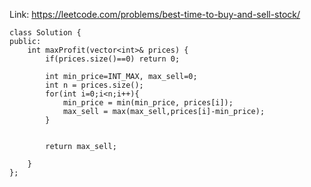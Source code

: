 Link: https://leetcode.com/problems/best-time-to-buy-and-sell-stock/

~~~
class Solution {
public:
    int maxProfit(vector<int>& prices) {
        if(prices.size()==0) return 0;
        
        int min_price=INT_MAX, max_sell=0;
        int n = prices.size();
        for(int i=0;i<n;i++){
            min_price = min(min_price, prices[i]);
            max_sell = max(max_sell,prices[i]-min_price);
        }       
        
        
        return max_sell;       
        
    }
};
~~~
